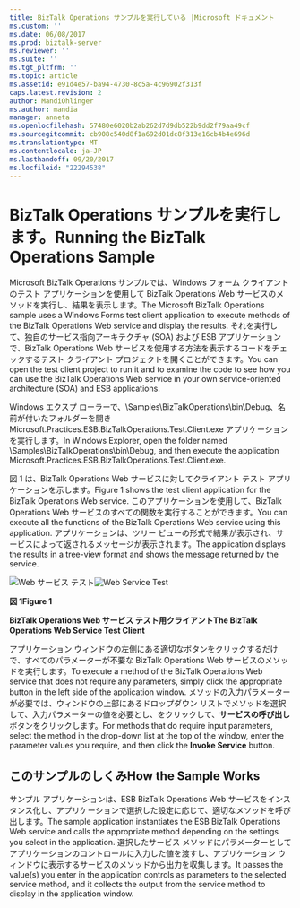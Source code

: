```yaml
---
title: BizTalk Operations サンプルを実行している |Microsoft ドキュメント
ms.custom: ''
ms.date: 06/08/2017
ms.prod: biztalk-server
ms.reviewer: ''
ms.suite: ''
ms.tgt_pltfrm: ''
ms.topic: article
ms.assetid: e91d4e57-ba94-4730-8c5a-4c96902f313f
caps.latest.revision: 2
author: MandiOhlinger
ms.author: mandia
manager: anneta
ms.openlocfilehash: 57480e6020b2ab262d7d9db522b9dd2f79aa49cf
ms.sourcegitcommit: cb908c540d8f1a692d01dc8f313e16cb4b4e696d
ms.translationtype: MT
ms.contentlocale: ja-JP
ms.lasthandoff: 09/20/2017
ms.locfileid: "22294538"
---
```

# <a name="running-the-biztalk-operations-sample"></a><span data-ttu-id="e3761-102">BizTalk Operations サンプルを実行します。</span><span class="sxs-lookup"><span data-stu-id="e3761-102">Running the BizTalk Operations Sample</span></span>
<span data-ttu-id="e3761-103">Microsoft BizTalk Operations サンプルでは、Windows フォーム クライアントのテスト アプリケーションを使用して BizTalk Operations Web サービスのメソッドを実行し、結果を表示します。</span><span class="sxs-lookup"><span data-stu-id="e3761-103">The Microsoft BizTalk Operations sample uses a Windows Forms test client application to execute methods of the BizTalk Operations Web service and display the results.</span></span> <span data-ttu-id="e3761-104">それを実行して、独自のサービス指向アーキテクチャ (SOA) および ESB アプリケーションで、BizTalk Operations Web サービスを使用する方法を表示するコードをチェックするテスト クライアント プロジェクトを開くことができます。</span><span class="sxs-lookup"><span data-stu-id="e3761-104">You can open the test client project to run it and to examine the code to see how you can use the BizTalk Operations Web service in your own service-oriented architecture (SOA) and ESB applications.</span></span>  
  
 <span data-ttu-id="e3761-105">Windows エクスプ ローラーで、\Samples\BizTalkOperations\bin\Debug、名前が付いたフォルダーを開き Microsoft.Practices.ESB.BizTalkOperations.Test.Client.exe アプリケーションを実行します。</span><span class="sxs-lookup"><span data-stu-id="e3761-105">In Windows Explorer, open the folder named \Samples\BizTalkOperations\bin\Debug, and then execute the application Microsoft.Practices.ESB.BizTalkOperations.Test.Client.exe.</span></span>  
  
 <span data-ttu-id="e3761-106">図 1 は、BizTalk Operations Web サービスに対してクライアント テスト アプリケーションを示します。</span><span class="sxs-lookup"><span data-stu-id="e3761-106">Figure 1 shows the test client application for the BizTalk Operations Web service.</span></span> <span data-ttu-id="e3761-107">このアプリケーションを使用して、BizTalk Operations Web サービスのすべての関数を実行することができます。</span><span class="sxs-lookup"><span data-stu-id="e3761-107">You can execute all the functions of the BizTalk Operations Web service using this application.</span></span> <span data-ttu-id="e3761-108">アプリケーションは、ツリー ビューの形式で結果が表示され、サービスによって返されるメッセージが表示されます。</span><span class="sxs-lookup"><span data-stu-id="e3761-108">The application displays the results in a tree-view format and shows the message returned by the service.</span></span>  
  
 <span data-ttu-id="e3761-109">![Web サービス テスト](../esb-toolkit/media/ch6-webservicetest.gif "Ch6 WebServiceTest")</span><span class="sxs-lookup"><span data-stu-id="e3761-109">![Web Service Test](../esb-toolkit/media/ch6-webservicetest.gif "Ch6-WebServiceTest")</span></span>  
  
 <span data-ttu-id="e3761-110">**図 1**</span><span class="sxs-lookup"><span data-stu-id="e3761-110">**Figure 1**</span></span>  
  
 <span data-ttu-id="e3761-111">**BizTalk Operations Web サービス テスト用クライアント**</span><span class="sxs-lookup"><span data-stu-id="e3761-111">**The BizTalk Operations Web Service Test Client**</span></span>  
  
 <span data-ttu-id="e3761-112">アプリケーション ウィンドウの左側にある適切なボタンをクリックするだけで、すべてのパラメーターが不要な BizTalk Operations Web サービスのメソッドを実行します。</span><span class="sxs-lookup"><span data-stu-id="e3761-112">To execute a method of the BizTalk Operations Web service that does not require any parameters, simply click the appropriate button in the left side of the application window.</span></span> <span data-ttu-id="e3761-113">メソッドの入力パラメーターが必要では、ウィンドウの上部にあるドロップダウン リストでメソッドを選択して、入力パラメーターの値を必要とし、をクリックして、**サービスの呼び出し**ボタンをクリックします。</span><span class="sxs-lookup"><span data-stu-id="e3761-113">For methods that do require input parameters, select the method in the drop-down list at the top of the window, enter the parameter values you require, and then click the **Invoke Service** button.</span></span>  
  
## <a name="how-the-sample-works"></a><span data-ttu-id="e3761-114">このサンプルのしくみ</span><span class="sxs-lookup"><span data-stu-id="e3761-114">How the Sample Works</span></span>  
 <span data-ttu-id="e3761-115">サンプル アプリケーションは、ESB BizTalk Operations Web サービスをインスタンス化し、アプリケーションで選択した設定に応じて、適切なメソッドを呼び出します。</span><span class="sxs-lookup"><span data-stu-id="e3761-115">The sample application instantiates the ESB BizTalk Operations Web service and calls the appropriate method depending on the settings you select in the application.</span></span> <span data-ttu-id="e3761-116">選択したサービス メソッドにパラメーターとしてアプリケーションのコントロールに入力した値を渡すし、アプリケーション ウィンドウに表示するサービスのメソッドから出力を収集します。</span><span class="sxs-lookup"><span data-stu-id="e3761-116">It passes the value(s) you enter in the application controls as parameters to the selected service method, and it collects the output from the service method to display in the application window.</span></span>